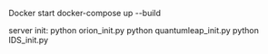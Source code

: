 


Docker start
docker-compose up --build




server init:
python orion_init.py
python quantumleap_init.py
python IDS_init.py
